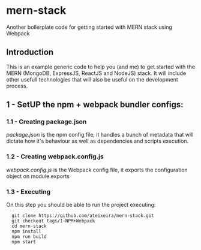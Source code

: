 # mern-stack
Another boilerplate code for getting started with MERN stack using Webpack

## Introduction
This is an example generic code to help you (and me) to get started with the MERN (MongoDB, ExpressJS, ReactJS and NodeJS) stack. It will include other usefull technologies that will also be useful on the development process.

## 1 - SetUP the npm + webpack bundler configs: 

### 1.1 - Creating package.json
*package.json* is the npm config file, it handles a bunch of metadata that will dictate how it's behaviour as well as dependencies and scripts execution.

### 1.2 - Creating webpack.config.js
*webpack.config.js* is the Webpack config file, it exports the configuration object on module.exports

### 1.3 - Executing
On this step you should be able to run the project executing:
```
  git clone https://github.com/ateixeira/mern-stack.git
  git checkout tags/1-NPM+Webpack
  cd mern-stack
  npm install
  npm run build 
  npm start
```